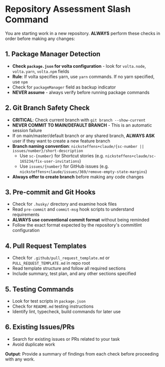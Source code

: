 # Repository Assessment Slash Command

You are starting work in a new repository. **ALWAYS** perform these checks in order before making any changes:

## 1. Package Manager Detection
- **Check `package.json` for volta configuration** - look for `volta.node`, `volta.yarn`, `volta.npm` fields
- **Rule**: If volta specifies yarn, use `yarn` commands. If no yarn specified, use `npm`
- Check for `packageManager` field as backup indicator
- **NEVER assume** - always verify before running package commands

## 2. Git Branch Safety Check
- **CRITICAL**: Check current branch with `git branch --show-current`
- **NEVER COMMIT TO MAIN/DEFAULT BRANCH** - This is an automatic session failure
- If on main/master/default branch or any shared branch, **ALWAYS ASK** user if they want to create a new feature branch
- **Branch naming convention**: `nicksteffens+claude/{sc-number || issues/number}/short-description`
  - Use `sc-{number}` for Shortcut stories (e.g. `nicksteffens+claude/sc-165234/fix-user-invitations`)
  - Use `issues/{number}` for GitHub issues (e.g. `nicksteffens+claude/issues/369/remove-empty-state-margins`)
- **Always offer to create branch** before making any code changes

## 3. Pre-commit and Git Hooks
- Check for `.husky/` directory and examine hook files
- Read `pre-commit` and `commit-msg` hook scripts to understand requirements
- **ALWAYS use conventional commit format** without being reminded
- Follow the exact format expected by the repository's commitlint configuration

## 4. Pull Request Templates
- Check for `.github/pull_request_template.md` or `PULL_REQUEST_TEMPLATE.md` in repo root
- Read template structure and follow all required sections
- Include summary, test plan, and any other sections specified

## 5. Testing Commands
- Look for test scripts in `package.json`
- Check for `README.md` testing instructions
- Identify lint, typecheck, build commands for later use

## 6. Existing Issues/PRs
- Search for existing issues or PRs related to your task
- Avoid duplicate work

**Output**: Provide a summary of findings from each check before proceeding with any work.
